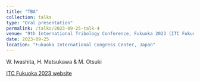 ```yaml
---
title: "TBA"
collection: talks
type: "Oral presentation"
permalink: /talks/2023-09-25-talk-4
venue: "9th International Tribology Conference, Fukuoka 2023 (ITC Fukuoka 2023)"
date: 2023-09-25
location: "Fukuoka International Congress Center, Japan"
---
```

W. Iwashita, H. Matsukawa & M. Otsuki

[ITC Fukuoka 2023 website](https://www.itc2023.jp/)
